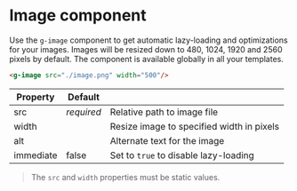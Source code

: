 # Image component

Use the `g-image` component to get automatic lazy-loading and optimizations for your images. Images will be resized down to 480, 1024, 1920 and 2560 pixels by default. The component is available globally in all your templates.

```html
<g-image src="./image.png" width="500"/>
```

|Property  |Default| |
|----------|-------|-|
|src       |*required*|Relative path to image file
|width     |          |Resize image to specified width in pixels
|alt       |          |Alternate text for the image
|immediate |false     |Set to `true` to disable lazy-loading

> The `src` and `width` properties must be static values.
